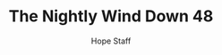 ---
image: /assets/img/nwd/48_nwd_isaiah_43_2_a_erv.png
title: The Nightly Wind Down 48
categories:
  - The Nightly Wind Down
author: Hope Staff
notes: The Nightly Wind Down 48
embed: >-
  EMBED_GOES_HERE
transcript: >-
  SOME LINES OF TEXT START HERE
---